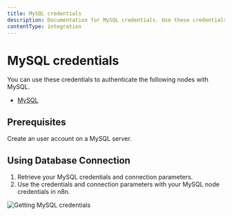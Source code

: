 ```yaml
---
title: MySQL credentials
description: Documentation for MySQL credentials. Use these credentials to authenticate MySQL in n8n, a workflow automation platform.
contentType: integration
---
```


# MySQL credentials

You can use these credentials to authenticate the following nodes with MySQL.

- [MySQL](/integrations/builtin/app-nodes/n8n-nodes-base.mysql/)

## Prerequisites

Create an user account on a MySQL server. 

## Using Database Connection

1. Retrieve your MySQL credentials and connection parameters.
2. Use the credentials and connection parameters with your MySQL node credentials in n8n.

![Getting MySQL credentials](/_images/integrations/builtin/credentials/mysql/using-database-connection.gif)

